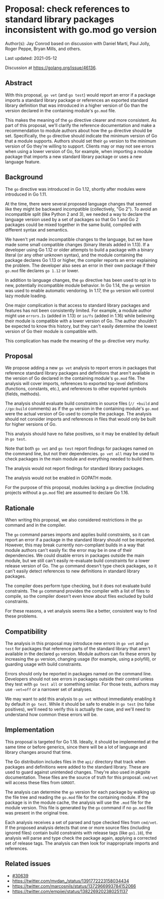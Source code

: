 # Proposal: check references to standard library packages inconsistent with go.mod go version

Author(s): Jay Conrod based on discussion with Daniel Martí, Paul Jolly, Roger
Peppe, Bryan Mills, and others.

Last updated: 2021-05-12

Discussion at https://golang.org/issue/46136.

## Abstract

With this proposal, `go vet` (and `go test`) would report an error if a package
imports a standard library package or references an exported standard library
definition that was introduced in a higher version of Go than the version
declared in the containing module's `go.mod` file.

This makes the meaning of the `go` directive clearer and more consistent. As
part of this proposal, we'll clarify the reference documentation and make a
recommendation to module authors about how the `go` directive should be set.
Specifically, the `go` directive should indicate the minimum version of Go that
a module supports. Authors should set their `go` version to the minimum version
of Go they're willing to support. Clients may or may not see errors when using a
lower version of Go, for example, when importing a module package that imports a
new standard library package or uses a new language feature.

## Background

The `go` directive was introduced in Go 1.12, shortly after modules were
introduced in Go 1.11.

At the time, there were several proposed language changes that seemed like they
might be backward incompatible (collectively, "Go 2"). To avoid an incompatible
split (like Python 2 and 3), we needed a way to declare the language version
used by a set of packages so that Go 1 and Go 2 packages could be mixed together
in the same build, compiled with different syntax and semantics.

We haven't yet made incompatible changes to the language, but we have made some
small compatible changes (binary literals added in 1.13). If a developer using
Go 1.12 or older attempts to build a package with a binary literal (or any other
unknown syntax), and the module containing the package declares Go 1.13 or
higher, the compiler reports an error explaining the problem. The developer also
sees an error in their own package if their `go.mod` file declares `go 1.12` or
lower.

In addition to language changes, the `go` directive has been used to opt in to
new, potentially incompatible module behavior. In Go 1.14, the `go` version was
used to enable automatic vendoring. In 1.17, the `go` version will control lazy
module loading.

One major complication is that access to standard library packages and features
has not been consistently limited. For example, a module author might use
`errors.Is` (added in 1.13) or `io/fs` (added in 1.16) while believing their
module is compatible with a lower version of Go. The author shouldn't be
expected to know this history, but they can't easily determine the lowest
version of Go their module is compatible with.

This complication has made the meaning of the `go` directive very murky.

## Proposal

We propose adding a new `go vet` analysis to report errors in packages that
reference standard library packages and definitions that aren't available
in the version of Go declared in the containing module's `go.mod` file. The
analysis will cover imports, references to exported top-level definitions
(functions, constants, etc.), and references to other exported symbols (fields,
methods).

The analysis should evaluate build constraints in source files (`// +build`
and `//go:build` comments) as if the `go` version in the containing module's
`go.mod` were the actual version of Go used to compile the package. The
analysis should not consider imports and references in files that would only
be built for higher versions of Go.

This analysis should have no false positives, so it may be enabled by default
in `go test`.

Note that both `go vet` and `go test` report findings for packages named on
the command line, but not their dependencies. `go vet all` may be used to check
packages in the main module and everything needed to build them.

The analysis would not report findings for standard library packages.

The analysis would not be enabled in GOPATH mode.

For the purpose of this proposal, modules lacking a `go` directive (including
projects without a `go.mod` file) are assumed to declare Go 1.16.

## Rationale

When writing this proposal, we also considered restrictions in the `go` command
and in the compiler.

The `go` command parses imports and applies build constraints, so it can report
an error if a package in the standard library should not be imported. However,
this may break currently non-compliant builds in a way that module authors
can't easily fix: the error may be in one of their dependencies. We could
disable errors in packages outside the main module, but we still can't easily
re-evaluate build constraints for a lower release version of Go. The `go`
command doesn't type check packages, so it can't easily detect references
to new definitions in standard library packages.

The compiler does perform type checking, but it does not evaluate build
constraints. The `go` command provides the compiler with a list of files to
compile, so the compiler doesn't even know about files excluded by build
constraints.

For these reasons, a vet analysis seems like a better, consistent way to
find these problems.

## Compatibility

The analysis in this proposal may introduce new errors in `go vet` and `go test`
for packages that reference parts of the standard library that aren't available
in the declared `go` version. Module authors can fix these errors by increasing
the `go` version, changing usage (for example, using a polyfill), or guarding
usage with build constraints.

Errors should only be reported in packages named on the command line. Developers
should not see errors in packages outside their control unless they test with
`go test all` or something similar. For those tests, authors may use `-vet=off`
or a narrower set of analyses.

We may want to add this analysis to `go vet` without immediately enabling it by
default in `go test`. While it should be safe to enable in `go test` (no false
positives), we'll need to verify this is actually the case, and we'll need
to understand how common these errors will be.

## Implementation

This proposal is targeted for Go 1.18. Ideally, it should be implemented
at the same time or before generics, since there will be a lot of language
and library changes around that time.

The Go distribution includes files in the `api/` directory that track when
packages and definitions were added to the standard library. These are used to
guard against unintended changes. They're also used in pkgsite documentation.
These files are the source of truth for this proposal. `cmd/vet` will access
these files from `GOROOT`.

The analysis can determine the `go` version for each package by walking up
the file tree and reading the `go.mod` file for the containing module. If the
package is in the module cache, the analysis will use the `.mod` file for the
module version. This file is generated by the `go` command if no `go.mod`
file was present in the original tree.

Each analysis receives a set of parsed and type checked files from `cmd/vet`.
If the proposed analysis detects that one or more source files (including
ignored files) contain build constraints with release tags (like `go1.18`),
the analysis will parse and type check the package again, applying a corrected
set of release tags. The analysis can then look for inappropriate imports
and references.

## Related issues

* [#30639](https://golang.org/issue/30639)
* https://twitter.com/mvdan_/status/1391772223158034434
* https://twitter.com/marcosnils/status/1372966993784152066
* https://twitter.com/empijei/status/1382269202380251137
